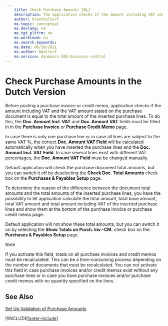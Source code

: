 ```yaml
---
    title: Check Purchase Amounts [NL]
    description: The application checks if the amount including VAT and the VAT amount stated on the purchase document is equal to the total amount of inserted purchase lines.
    author: brentholtorf
    ms.topic: conceptual
    ms.devlang: na
    ms.tgt_pltfrm: na
    ms.workload: na
    ms.search.keywords:
    ms.date: 06/18/2021
    ms.author: bholtorf
    ms.service: dynamics-365-business-central
---
```

# Check Purchase Amounts in the Dutch Version
Before posting a purchase invoice or credit memo, application checks if the amount including VAT and the VAT amount stated on the purchase document is equal to the total amount of the inserted purchase lines. To do this, the **Doc. Amount Incl. VAT** and **Doc. Amount VAT** fields must be filled in in the **Purchase Invoice** or **Purchase Credit Memo** page.  

 In case there is only one purchase line or in case all lines are subject to the same VAT %, the correct **Doc. Amount VAT Field** will be calculated automatically when you have inserted the purchase lines and the **Doc. Amount Incl. VAT Field**. In case several lines exist with different VAT percentages, the **Doc. Amount VAT Field** must be changed manually.  

 Default application will check the purchase document total amounts, but you can switch it off by deselecting the **Check Doc. Total Amounts** check box on the **Purchases & Payables Setup** page.  

 To determine the reason of the difference between the document total amounts and the total amounts of the inserted purchase lines, you have the possibility to let application calculate the total amount, total base amount, total VAT amount and total amount including VAT of the inserted purchase lines and show them at the bottom of the purchase invoice or purchase credit memo page.  

 Default application will not show these total amounts, but you can switch it on by selecting the **Show Totals on Purch. Inv.-CM.** check box on the **Purchases & Payables Setup** page.  

> [!NOTE]  
>  If you activate this field, totals on all purchase invoices and credit memos must be recalculated. This can be a time-consuming process depending on the number of documents that must be recalculated. You can not activate this field in case purchase invoices and/or credit memos exist without any purchase lines or in case you have purchase invoices and/or purchase credit memos with no quantity specified on the lines.  

## See Also  
 [Set Up Validation of Purchase Amounts](how-to-set-up-validation-of-purchase-amounts.md)


[!INCLUDE[footer-include](../../includes/footer-banner.md)]
